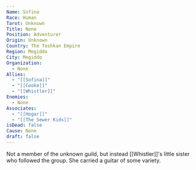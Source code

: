 ```yaml
---
Name: Sofina
Race: Human
Tarot: Unknown
Title: None
Position: Adventurer
Origin: Unknown
Country: The Toshkan Empire
Region: Megiddo
City: Megiddo
Organization:
  - None
Allies:
  - "[[Sofina]]"
  - "[[Cooke]]"
  - "[[Whistler]]"
Enemies:
  - None
Associates:
  - "[[Hogar]]"
  - "[[The Sewer Kids]]"
isDead: false
Cause: None
draft: false
---
```

Not a member of the unknown guild, but instead [[Whistler]]'s little sister who followed the group. She carried a guitar of some variety. 
